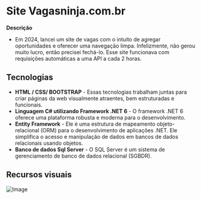 # Site Vagasninja.com.br
 **Descrição**
- Em 2024, lancei um site de vagas com o intuito de agregar oportunidades e oferecer uma navegação limpa. Infelizmente, não gerou muito lucro, então precisei fechá-lo.
  Esse site funcionava com requisições automáticas a uma API a cada 2 horas.
  
## Tecnologias
- **HTML / CSS/ BOOTSTRAP** - Essas tecnologias trabalham juntas para criar páginas da web visualmente atraentes, bem estruturadas e funcionais.
- **Linguagem C# utilizando Framework .NET 6** - O framework .NET 6 oferece uma plataforma robusta e moderna para o desenvolvimento.
- **Entity Framework** -  Ele é uma estrutura de mapeamento objeto-relacional (ORM) para o desenvolvimento de aplicações .NET. Ele simplifica o acesso e manipulação de dados em bancos de dados relacionais usando objetos.
- **Banco de dados Sql Server** - O SQL Server é um sistema de gerenciamento de banco de dados relacional (SGBDR).

## Recursos visuais
![Image](https://github.com/user-attachments/assets/7f39ce30-9ead-40e2-8ac2-a465c0de9bb0)
